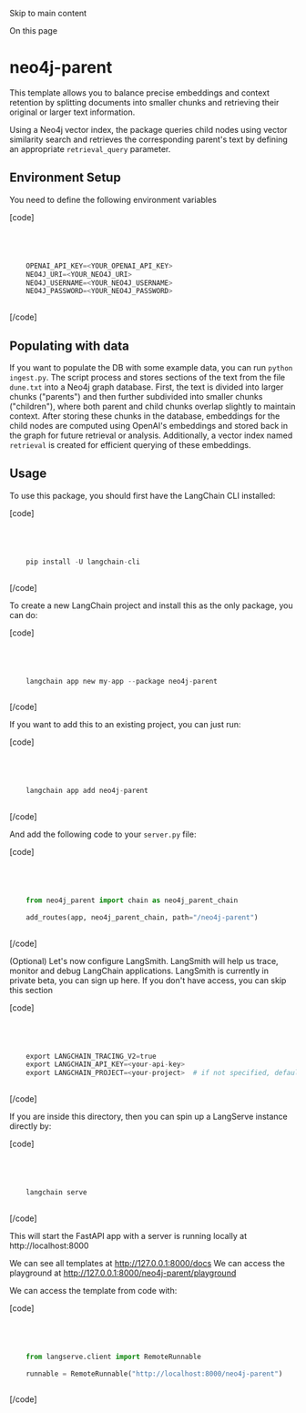 

Skip to main content

On this page

# neo4j-parent

This template allows you to balance precise embeddings and context retention by splitting documents into smaller chunks and retrieving their original or larger text information.

Using a Neo4j vector index, the package queries child nodes using vector similarity search and retrieves the corresponding parent's text by defining an appropriate `retrieval_query` parameter.

## Environment Setup​

You need to define the following environment variables

[code]
```python




    OPENAI_API_KEY=<YOUR_OPENAI_API_KEY>  
    NEO4J_URI=<YOUR_NEO4J_URI>  
    NEO4J_USERNAME=<YOUR_NEO4J_USERNAME>  
    NEO4J_PASSWORD=<YOUR_NEO4J_PASSWORD>  
    


```
[/code]


## Populating with data​

If you want to populate the DB with some example data, you can run `python ingest.py`. The script process and stores sections of the text from the file `dune.txt` into a Neo4j graph database. First,
the text is divided into larger chunks ("parents") and then further subdivided into smaller chunks ("children"), where both parent and child chunks overlap slightly to maintain context. After storing
these chunks in the database, embeddings for the child nodes are computed using OpenAI's embeddings and stored back in the graph for future retrieval or analysis. Additionally, a vector index named
`retrieval` is created for efficient querying of these embeddings.

## Usage​

To use this package, you should first have the LangChain CLI installed:

[code]
```python




    pip install -U langchain-cli  
    


```
[/code]


To create a new LangChain project and install this as the only package, you can do:

[code]
```python




    langchain app new my-app --package neo4j-parent  
    


```
[/code]


If you want to add this to an existing project, you can just run:

[code]
```python




    langchain app add neo4j-parent  
    


```
[/code]


And add the following code to your `server.py` file:

[code]
```python




    from neo4j_parent import chain as neo4j_parent_chain  
      
    add_routes(app, neo4j_parent_chain, path="/neo4j-parent")  
    


```
[/code]


(Optional) Let's now configure LangSmith. LangSmith will help us trace, monitor and debug LangChain applications. LangSmith is currently in private beta, you can sign up here. If you don't have
access, you can skip this section

[code]
```python




    export LANGCHAIN_TRACING_V2=true  
    export LANGCHAIN_API_KEY=<your-api-key>  
    export LANGCHAIN_PROJECT=<your-project>  # if not specified, defaults to "default"  
    


```
[/code]


If you are inside this directory, then you can spin up a LangServe instance directly by:

[code]
```python




    langchain serve  
    


```
[/code]


This will start the FastAPI app with a server is running locally at http://localhost:8000

We can see all templates at http://127.0.0.1:8000/docs We can access the playground at http://127.0.0.1:8000/neo4j-parent/playground

We can access the template from code with:

[code]
```python




    from langserve.client import RemoteRunnable  
      
    runnable = RemoteRunnable("http://localhost:8000/neo4j-parent")  
    


```
[/code]


